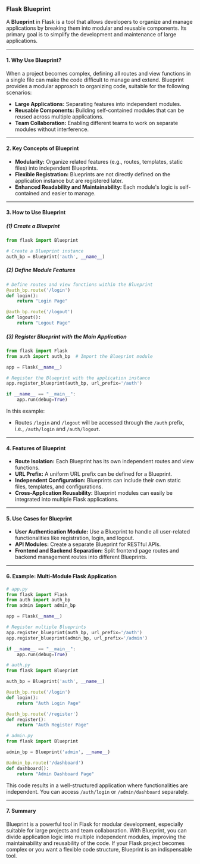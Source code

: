 ### **Flask Blueprint**

A **Blueprint** in Flask is a tool that allows developers to organize and manage applications by breaking them into modular and reusable components. Its primary goal is to simplify the development and maintenance of large applications.

---

#### **1. Why Use Blueprint?**
When a project becomes complex, defining all routes and view functions in a single file can make the code difficult to manage and extend. Blueprint provides a modular approach to organizing code, suitable for the following scenarios:
- **Large Applications:** Separating features into independent modules.
- **Reusable Components:** Building self-contained modules that can be reused across multiple applications.
- **Team Collaboration:** Enabling different teams to work on separate modules without interference.

---

#### **2. Key Concepts of Blueprint**
- **Modularity:** Organize related features (e.g., routes, templates, static files) into independent Blueprints.
- **Flexible Registration:** Blueprints are not directly defined on the application instance but are registered later.
- **Enhanced Readability and Maintainability:** Each module's logic is self-contained and easier to manage.

---

#### **3. How to Use Blueprint**

##### **(1) Create a Blueprint**
```python
from flask import Blueprint

# Create a Blueprint instance
auth_bp = Blueprint('auth', __name__)
```

##### **(2) Define Module Features**
```python
# Define routes and view functions within the Blueprint
@auth_bp.route('/login')
def login():
    return "Login Page"

@auth_bp.route('/logout')
def logout():
    return "Logout Page"
```

##### **(3) Register Blueprint with the Main Application**
```python
from flask import Flask
from auth import auth_bp  # Import the Blueprint module

app = Flask(__name__)

# Register the Blueprint with the application instance
app.register_blueprint(auth_bp, url_prefix='/auth')

if __name__ == "__main__":
    app.run(debug=True)
```

In this example:
- Routes `/login` and `/logout` will be accessed through the `/auth` prefix, i.e., `/auth/login` and `/auth/logout`.

---

#### **4. Features of Blueprint**
- **Route Isolation:** Each Blueprint has its own independent routes and view functions.
- **URL Prefix:** A uniform URL prefix can be defined for a Blueprint.
- **Independent Configuration:** Blueprints can include their own static files, templates, and configurations.
- **Cross-Application Reusability:** Blueprint modules can easily be integrated into multiple Flask applications.

---

#### **5. Use Cases for Blueprint**
- **User Authentication Module:** Use a Blueprint to handle all user-related functionalities like registration, login, and logout.
- **API Modules:** Create a separate Blueprint for RESTful APIs.
- **Frontend and Backend Separation:** Split frontend page routes and backend management routes into different Blueprints.

---

#### **6. Example: Multi-Module Flask Application**
```python
# app.py
from flask import Flask
from auth import auth_bp
from admin import admin_bp

app = Flask(__name__)

# Register multiple Blueprints
app.register_blueprint(auth_bp, url_prefix='/auth')
app.register_blueprint(admin_bp, url_prefix='/admin')

if __name__ == "__main__":
    app.run(debug=True)
```

```python
# auth.py
from flask import Blueprint

auth_bp = Blueprint('auth', __name__)

@auth_bp.route('/login')
def login():
    return "Auth Login Page"

@auth_bp.route('/register')
def register():
    return "Auth Register Page"
```

```python
# admin.py
from flask import Blueprint

admin_bp = Blueprint('admin', __name__)

@admin_bp.route('/dashboard')
def dashboard():
    return "Admin Dashboard Page"
```

This code results in a well-structured application where functionalities are independent. You can access `/auth/login` or `/admin/dashboard` separately.

---

#### **7. Summary**
Blueprint is a powerful tool in Flask for modular development, especially suitable for large projects and team collaboration. With Blueprint, you can divide application logic into multiple independent modules, improving the maintainability and reusability of the code. If your Flask project becomes complex or you want a flexible code structure, Blueprint is an indispensable tool.